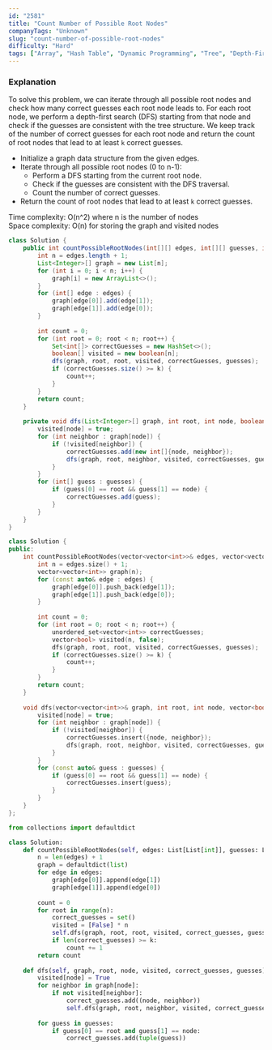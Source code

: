 ```yaml
---
id: "2581"
title: "Count Number of Possible Root Nodes"
companyTags: "Unknown"
slug: "count-number-of-possible-root-nodes"
difficulty: "Hard"
tags: ["Array", "Hash Table", "Dynamic Programming", "Tree", "Depth-First Search"]
---
```


### Explanation

To solve this problem, we can iterate through all possible root nodes and check how many correct guesses each root node leads to. For each root node, we perform a depth-first search (DFS) starting from that node and check if the guesses are consistent with the tree structure. We keep track of the number of correct guesses for each root node and return the count of root nodes that lead to at least `k` correct guesses.

- Initialize a graph data structure from the given edges.
- Iterate through all possible root nodes (0 to n-1):
  - Perform a DFS starting from the current root node.
  - Check if the guesses are consistent with the DFS traversal.
  - Count the number of correct guesses.
- Return the count of root nodes that lead to at least `k` correct guesses.

Time complexity: O(n^2) where n is the number of nodes  
Space complexity: O(n) for storing the graph and visited nodes
```java
class Solution {
    public int countPossibleRootNodes(int[][] edges, int[][] guesses, int k) {
        int n = edges.length + 1;
        List<Integer>[] graph = new List[n];
        for (int i = 0; i < n; i++) {
            graph[i] = new ArrayList<>();
        }
        for (int[] edge : edges) {
            graph[edge[0]].add(edge[1]);
            graph[edge[1]].add(edge[0]);
        }
        
        int count = 0;
        for (int root = 0; root < n; root++) {
            Set<int[]> correctGuesses = new HashSet<>();
            boolean[] visited = new boolean[n];
            dfs(graph, root, root, visited, correctGuesses, guesses);
            if (correctGuesses.size() >= k) {
                count++;
            }
        }
        return count;
    }
    
    private void dfs(List<Integer>[] graph, int root, int node, boolean[] visited, Set<int[]> correctGuesses, int[][] guesses) {
        visited[node] = true;
        for (int neighbor : graph[node]) {
            if (!visited[neighbor]) {
                correctGuesses.add(new int[]{node, neighbor});
                dfs(graph, root, neighbor, visited, correctGuesses, guesses);
            }
        }
        for (int[] guess : guesses) {
            if (guess[0] == root && guess[1] == node) {
                correctGuesses.add(guess);
            }
        }
    }
}
```

```cpp
class Solution {
public:
    int countPossibleRootNodes(vector<vector<int>>& edges, vector<vector<int>>& guesses, int k) {
        int n = edges.size() + 1;
        vector<vector<int>> graph(n);
        for (const auto& edge : edges) {
            graph[edge[0]].push_back(edge[1]);
            graph[edge[1]].push_back(edge[0]);
        }
        
        int count = 0;
        for (int root = 0; root < n; root++) {
            unordered_set<vector<int>> correctGuesses;
            vector<bool> visited(n, false);
            dfs(graph, root, root, visited, correctGuesses, guesses);
            if (correctGuesses.size() >= k) {
                count++;
            }
        }
        return count;
    }
    
    void dfs(vector<vector<int>>& graph, int root, int node, vector<bool>& visited, unordered_set<vector<int>>& correctGuesses, vector<vector<int>>& guesses) {
        visited[node] = true;
        for (int neighbor : graph[node]) {
            if (!visited[neighbor]) {
                correctGuesses.insert({node, neighbor});
                dfs(graph, root, neighbor, visited, correctGuesses, guesses);
            }
        }
        for (const auto& guess : guesses) {
            if (guess[0] == root && guess[1] == node) {
                correctGuesses.insert(guess);
            }
        }
    }
};
```

```python
from collections import defaultdict

class Solution:
    def countPossibleRootNodes(self, edges: List[List[int]], guesses: List[List[int]], k: int) -> int:
        n = len(edges) + 1
        graph = defaultdict(list)
        for edge in edges:
            graph[edge[0]].append(edge[1])
            graph[edge[1]].append(edge[0])
        
        count = 0
        for root in range(n):
            correct_guesses = set()
            visited = [False] * n
            self.dfs(graph, root, root, visited, correct_guesses, guesses)
            if len(correct_guesses) >= k:
                count += 1
        return count
    
    def dfs(self, graph, root, node, visited, correct_guesses, guesses):
        visited[node] = True
        for neighbor in graph[node]:
            if not visited[neighbor]:
                correct_guesses.add((node, neighbor))
                self.dfs(graph, root, neighbor, visited, correct_guesses, guesses)
        
        for guess in guesses:
            if guess[0] == root and guess[1] == node:
                correct_guesses.add(tuple(guess))
```